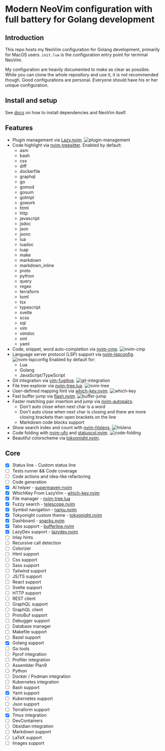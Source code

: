 # Modern NeoVim configuration with full battery for Golang development

## Introduction

This repo hosts my NeoVim configuration for Golang development, primarily for MacOS users.
`init.lua` is the configuration entry point for terminal NeoVim.

My configuration are heavily documented to make as clear as possible.
While you can clone the whole repository and use it, it is not recommended though.
Good configurations are personal.
Everyone should have his or her unique configuration.

## Install and setup

See [docs](docs/README.md) on how to install dependencies and NeoVim itself.

## Features

- Plugin management via [Lazy.nvim](https://github.com/folke/lazy.nvim).
    ![plugin-management](assets/plugin-management.png)
- Code highlight via [nvim-treesitter](https://github.com/nvim-treesitter/nvim-treesitter).
    Enabled by default: 
    - asm
    - bash
    - css
    - diff
    - dockerfile
    - graphql
    - go
    - gomod
    - gosum
    - gotmpl
    - gowork
    - html
    - http
    - javascript
    - jsdoc
    - json
    - jsonc
    - lua
    - luadoc
    - luap
    - make
    - markdown
    - markdown_inline
    - proto
    - python
    - query
    - regex
    - terraform
    - toml
    - tsx
    - typescript
    - svelte
    - scss
    - sql
    - vim
    - vimdoc
    - xml
    - yaml
- Code, snippet, word auto-completion via [nvim-cmp](https://github.com/hrsh7th/nvim-cmp).
    ![nvim-cmp](assets/nvim-cmp.png)
- Language server protocol (LSP) support via [nvim-lspconfig](https://github.com/neovim/nvim-lspconfig).
    ![nvim-lspconfig](assets/nvim-lspconfig.png)
    Enabled by default for:
    - Lua
    - Golang
    - JavaScript/TypeScript
- Git integration via [vim-fugitive](https://github.com/tpope/vim-fugitive).
    ![git-integration](assets/git-integration.png)
- File tree explorer via [nvim-tree.lua](https://github.com/kyazdani42/nvim-tree.lua).
    ![nvim-tree](assets/nvim-tree.png)
- User-defined mapping hint via [which-key.nvim](https://github.com/folke/which-key.nvim).
    ![which-key](assets/which-key.png)
- Fast buffer jump via [flash.nvim](https://github.com/folke/flash.nvim).
    ![buffer-jump](assets/buffer-jump.png)
- Faster matching pair insertion and jump via [nvim-autopairs](https://github.com/windwp/nvim-autopairs).
    - Don't auto close when next char is a word
    - Don't auto close when next char is closing and there are more closing brackets than open brackets on the line
    - Markdown code blocks support
- Show search index and count with [nvim-hlslens](https://github.com/kevinhwang91/nvim-hlslens).
    ![hlslens](assets/hlslens.png)
- Code folding with [nvim-ufo](https://github.com/kevinhwang91/nvim-ufo) and [statuscol.nvim](https://github.com/kdheepak/statuscol.nvim).
    ![code-folding](assets/code-folding.png)
- Beautiful colorscheme via [tokyonight.nvim](https://github.com/folke/tokyonight.nvim).

## Core

- [X] Status line - Custom status line
- [ ] Tests runner && Code coverage
- [ ] Code actions and idea-like refactoring
- [ ] Code generation
- [X] AI helper - [supermaven-nvim](https://github.com/supermamon/supermaven-nvim)
- [X] WhichKey From LazyVim - [which-key.nvim](https://github.com/folke/which-key.nvim)
- [X] File manager - [nvim-tree.lua](https://github.com/nvim-tree/nvim-tree.lua)
- [X] Fuzzy search - [telescope.nvim](https://github.com/nvim-telescope/telescope.nvim)
- [X] Symbol navigation - [namu.nvim](https://github.com/bassamsdata/namu.nvim)
- [X] Tokyonight custom theme - [tokyonight.nvim](https://github.com/folke/tokyonight.nvim)
- [X] Dashboard - [snacks.nvim](https://github.com/folke/snacks.nvim)
- [X] Tabs support - [bufferline.nvim](https://github.com/akinsho/bufferline.nvim)
- [X] LazyDev support - [lazydev.nvim](https://github.com/folke/lazy.nvim)
- [ ] Inlay hints
- [ ] Recursive call detection
- [ ] Colorizer
- [ ] Html support
- [ ] Css support
- [ ] Sass support
- [ ] Tailwind support
- [ ] JS/TS support
- [ ] React support
- [ ] Svelte support
- [ ] HTTP support
- [ ] REST client
- [ ] GraphQL support
- [ ] GraphQL client
- [ ] ProtoBuf support
- [ ] Debugger support
- [ ] Database manager 
- [ ] Makefile support
- [ ] Bazel support
- [X] Golang support
- [ ] Go tools
- [ ] Pprof integration
- [ ] Profiler integration
- [ ] Assembler Plan9
- [ ] Python
- [ ] Docker / Podman integration
- [ ] Kubernetes integration
- [ ] Bash support
- [X] Yaml support
- [ ] Kubernetes support
- [ ] Json support
- [ ] Terraform support
- [X] Tmux integration
- [ ] DevContainers
- [ ] Obsidian integration
- [ ] Markdown support
- [ ] LaTeX support
- [ ] Images support
